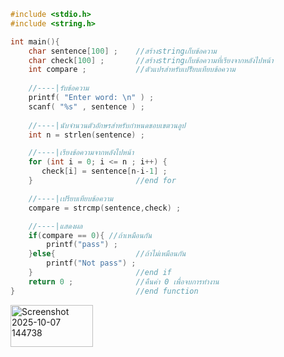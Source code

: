 ```c++
#include <stdio.h>
#include <string.h>

int main(){
    char sentence[100] ;    //สร้างstringเก็บข้อความ
    char check[100] ;       //สร้างstringเก็บข้อความที่เรียงจากหลังไปหน้า
    int compare ;           //ตัวแปรสำหรับเปรัียบเทียบข้อความ
    
    //----|รับข้อความ
    printf( "Enter word: \n" ) ;
    scanf( "%s" , sentence ) ;
    
    //----|นับจำนวนตัวอักษรสำหรับกำหนดขอบเขตวนลูป
    int n = strlen(sentence) ;

    //----|เรียงข้อความจากหลังไปหน้า
    for (int i = 0; i <= n ; i++) {
       check[i] = sentence[n-i-1] ;
    }                       //end for

    //----|เปรียบเทียบข้อความ
    compare = strcmp(sentence,check) ;

    //----|แสดงผล
    if(compare == 0){ //ถ้าเหมือนกัน
        printf("pass") ; 
    }else{                  //ถ้าไม่เหมือนกัน
        printf("Not pass") ;
    }                       //end if
    return 0 ;              //คืนค่า 0 เพื่อจบการทำงาน
}                           //end function
```
<img width="132" height="67" alt="Screenshot 2025-10-07 144738" src="https://github.com/user-attachments/assets/972c32ee-3187-46c5-9d4b-cdf0fdc9a0f1" />

